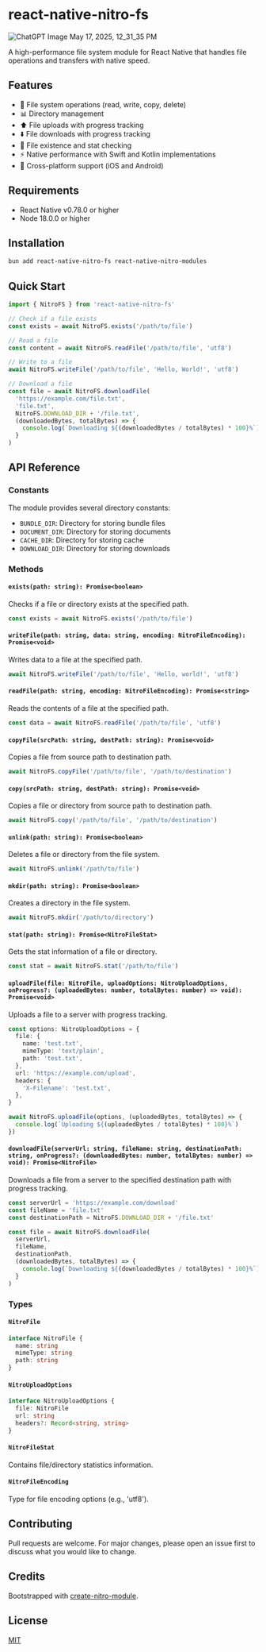 # react-native-nitro-fs

![ChatGPT Image May 17, 2025, 12_31_35 PM](https://github.com/user-attachments/assets/14fa98eb-fbee-4e00-bc85-eb3a8f0e9832)

A high-performance file system module for React Native that handles file operations and transfers with native speed.

## Features

- 💾 File system operations (read, write, copy, delete)
- 📊 Directory management
- ⬆️ File uploads with progress tracking
- ⬇️ File downloads with progress tracking
- 🔎 File existence and stat checking
- ⚡ Native performance with Swift and Kotlin implementations
- 📲 Cross-platform support (iOS and Android)

## Requirements

- React Native v0.78.0 or higher
- Node 18.0.0 or higher

## Installation

```bash
bun add react-native-nitro-fs react-native-nitro-modules
```

## Quick Start

```typescript
import { NitroFS } from 'react-native-nitro-fs'

// Check if a file exists
const exists = await NitroFS.exists('/path/to/file')

// Read a file
const content = await NitroFS.readFile('/path/to/file', 'utf8')

// Write to a file
await NitroFS.writeFile('/path/to/file', 'Hello, World!', 'utf8')

// Download a file
const file = await NitroFS.downloadFile(
  'https://example.com/file.txt',
  'file.txt',
  NitroFS.DOWNLOAD_DIR + '/file.txt',
  (downloadedBytes, totalBytes) => {
    console.log(`Downloading ${(downloadedBytes / totalBytes) * 100}%`)
  }
)
```

## API Reference

### Constants

The module provides several directory constants:

- `BUNDLE_DIR`: Directory for storing bundle files
- `DOCUMENT_DIR`: Directory for storing documents
- `CACHE_DIR`: Directory for storing cache
- `DOWNLOAD_DIR`: Directory for storing downloads

### Methods

#### `exists(path: string): Promise<boolean>`

Checks if a file or directory exists at the specified path.

```typescript
const exists = await NitroFS.exists('/path/to/file')
```

#### `writeFile(path: string, data: string, encoding: NitroFileEncoding): Promise<void>`

Writes data to a file at the specified path.

```typescript
await NitroFS.writeFile('/path/to/file', 'Hello, world!', 'utf8')
```

#### `readFile(path: string, encoding: NitroFileEncoding): Promise<string>`

Reads the contents of a file at the specified path.

```typescript
const data = await NitroFS.readFile('/path/to/file', 'utf8')
```

#### `copyFile(srcPath: string, destPath: string): Promise<void>`

Copies a file from source path to destination path.

```typescript
await NitroFS.copyFile('/path/to/file', '/path/to/destination')
```

#### `copy(srcPath: string, destPath: string): Promise<void>`

Copies a file or directory from source path to destination path.

```typescript
await NitroFS.copy('/path/to/file', '/path/to/destination')
```

#### `unlink(path: string): Promise<boolean>`

Deletes a file or directory from the file system.

```typescript
await NitroFS.unlink('/path/to/file')
```

#### `mkdir(path: string): Promise<boolean>`

Creates a directory in the file system.

```typescript
await NitroFS.mkdir('/path/to/directory')
```

#### `stat(path: string): Promise<NitroFileStat>`

Gets the stat information of a file or directory.

```typescript
const stat = await NitroFS.stat('/path/to/file')
```

#### `uploadFile(file: NitroFile, uploadOptions: NitroUploadOptions, onProgress?: (uploadedBytes: number, totalBytes: number) => void): Promise<void>`

Uploads a file to a server with progress tracking.

```typescript
const options: NitroUploadOptions = {
  file: {
    name: 'test.txt',
    mimeType: 'text/plain',
    path: 'test.txt',
  },
  url: 'https://example.com/upload',
  headers: {
    'X-Filename': 'test.txt',
  },
}

await NitroFS.uploadFile(options, (uploadedBytes, totalBytes) => {
  console.log(`Uploading ${(uploadedBytes / totalBytes) * 100}%`)
})
```

#### `downloadFile(serverUrl: string, fileName: string, destinationPath: string, onProgress?: (downloadedBytes: number, totalBytes: number) => void): Promise<NitroFile>`

Downloads a file from a server to the specified destination path with progress tracking.

```typescript
const serverUrl = 'https://example.com/download'
const fileName = 'file.txt'
const destinationPath = NitroFS.DOWNLOAD_DIR + '/file.txt'

const file = await NitroFS.downloadFile(
  serverUrl,
  fileName,
  destinationPath,
  (downloadedBytes, totalBytes) => {
    console.log(`Downloading ${(downloadedBytes / totalBytes) * 100}%`)
  }
)
```

### Types

#### `NitroFile`

```typescript
interface NitroFile {
  name: string
  mimeType: string
  path: string
}
```

#### `NitroUploadOptions`

```typescript
interface NitroUploadOptions {
  file: NitroFile
  url: string
  headers?: Record<string, string>
}
```

#### `NitroFileStat`

Contains file/directory statistics information.

#### `NitroFileEncoding`

Type for file encoding options (e.g., 'utf8').

## Contributing

Pull requests are welcome. For major changes, please open an issue first to discuss what you would like to change.

## Credits

Bootstrapped with [create-nitro-module](https://github.com/patrickkabwe/create-nitro-module).

## License

[MIT](LICENSE)
